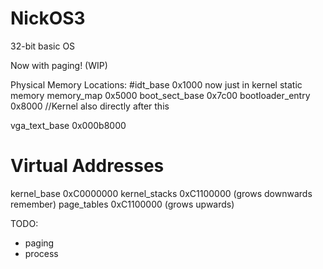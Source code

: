 # NickOS3
32-bit basic OS

Now with paging! (WIP)

Physical Memory Locations:
#idt_base            0x1000 now just in kernel static memory
memory_map          0x5000 
boot_sect_base      0x7c00
bootloader_entry    0x8000 //Kernel also directly after this

vga_text_base       0x000b8000

# Virtual Addresses
kernel_base         0xC0000000
kernel_stacks       0xC1100000 (grows downwards remember)
page_tables         0xC1100000 (grows upwards)


TODO:
* paging
* process
